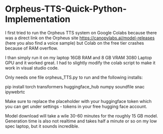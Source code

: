 # Orpheus-TTS-Quick-Python-Implementation
I first tried to run the Orpheus TTS system on Google Colabs because there was a direct link on the Orpheus site https://canopylabs.ai/model-releases (here you also find a voice sample) but Colab on the free tier crashes because of RAM overflow.

I than simply run it on my laptop 16GB RAM and 8 GB VRAM 3080 Laptop GPU and it worked great. I had to slightly modify the colab script to make it work in visual studio code. 

Only needs one file orpheus_TTS.py to run and the following installs:

pip install torch transformers huggingface_hub numpy soundfile snac ipywebrtc


Make sure to replace the placeholder with your huggingface token which you can get under settings - tokens in your free hugging face account.

Model download will take a wile 30-60 minutes for the roughly 15 GB model.
Generation time is also not realtime and takes half a minute or so on my low spec laptop, but it sounds incredible.






